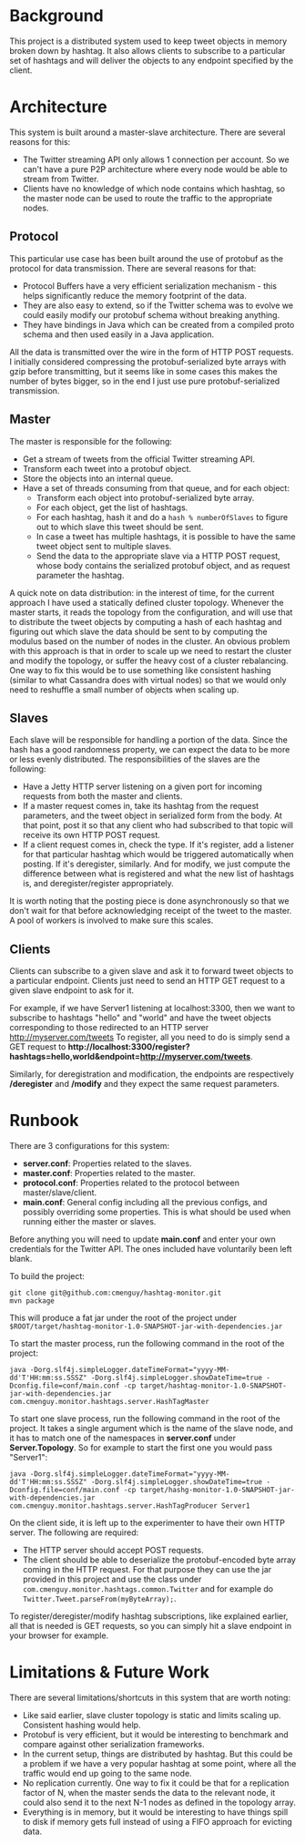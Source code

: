 # Background

This project is a distributed system used to keep tweet objects in memory broken down by hashtag.
It also allows clients to subscribe to a particular set of hashtags and will deliver the objects to any
endpoint specified by the client.

# Architecture

This system is built around a master-slave architecture. There are several reasons for this:
* The Twitter streaming API only allows 1 connection per account. So we can't have a pure P2P architecture where
every node would be able to stream from Twitter.
* Clients have no knowledge of which node contains which hashtag, so the master node can be used to route the traffic
to the appropriate nodes.

## Protocol

This particular use case has been built around the use of protobuf as the protocol for data transmission. There are
several reasons for that:
* Protocol Buffers have a very efficient serialization mechanism - this helps significantly reduce the memory footprint
of the data.
* They are also easy to extend, so if the Twitter schema was to evolve we could easily modify our protobuf schema
without breaking anything.
* They have bindings in Java which can be created from a compiled proto schema and then used easily in a Java application.

All the data is transmitted over the wire in the form of HTTP POST requests.
I initially considered compressing the protobuf-serialized byte arrays with gzip before transmitting, but it seems like
in some cases this makes the number of bytes bigger, so in the end I just use pure protobuf-serialized transmission.

## Master

The master is responsible for the following:
* Get a stream of tweets from the official Twitter streaming API.
* Transform each tweet into a protobuf object.
* Store the objects into an internal queue.
* Have a set of threads consuming from that queue, and for each object:
    * Transform each object into  protobuf-serialized byte array.
    * For each object, get the list of hashtags.
    * For each hashtag, hash it and do a `hash % numberOfSlaves` to figure out to which slave this tweet should be sent.
    * In case a tweet has multiple hashtags, it is possible to have the same tweet object sent to multiple slaves.
    * Send the data to the appropriate slave via a HTTP POST request, whose body contains the serialized protobuf object,
and as request parameter the hashtag.

A quick note on data distribution: in the interest of time, for the current approach I have used a statically defined
cluster topology. Whenever the master starts, it reads the topology from the configuration, and will use that to
distribute the tweet objects by computing a hash of each hashtag and figuring out which slave the data should be sent
to by computing the modulus based on the number of nodes in the cluster. An obvious problem with this approach is that
in order to scale up we need to restart the cluster and modify the topology, or suffer the heavy cost of a cluster 
rebalancing. One way to fix this would be to use something like consistent hashing (similar to what Cassandra does
with virtual nodes) so that we would only need to reshuffle a small number of objects when scaling up.

## Slaves

Each slave will be responsible for handling a portion of the data. Since the hash has a good randomness property, we
can expect the data to be more or less evenly distributed. The responsibilities of the slaves are the following:
* Have a Jetty HTTP server listening on a given port for incoming requests from both the master and clients.
* If a master request comes in, take its hashtag from the request parameters, and the tweet object in serialized form
from the body. At that point, post it so that any client who had subscribed to that topic will receive its own HTTP POST
request.
* If a client request comes in, check the type. If it's register, add a listener for that particular hashtag which would
be triggered automatically when posting. If it's deregister, similarly. And for modify, we just compute the difference
between what is registered and what the new list of hashtags is, and deregister/register appropriately.

It is worth noting that the posting piece is done asynchronously so that we don't wait for that before acknowledging
receipt of the tweet to the master. A pool of workers is involved to make sure this scales.

## Clients

Clients can subscribe to a given slave and ask it to forward tweet objects to a particular endpoint.
Clients just need to send an HTTP GET request to a given slave endpoint to ask for it.

For example, if we have Server1 listening at localhost:3300, then we want to subscribe to hashtags "hello" and "world"
and have the tweet objects corresponding to those redirected to an HTTP server http://myserver.com/tweets
To register, all you need to do is simply send a GET request to **http://localhost:3300/register?hashtags=hello,world&endpoint=http://myserver.com/tweets**.

Similarly, for deregistration and modification, the endpoints are respectively **/deregister** and **/modify** and they
expect the same request parameters.


# Runbook

There are 3 configurations for this system:
* **server.conf**: Properties related to the slaves.
* **master.conf**: Properties related to the master.
* **protocol.conf**: Properties related to the protocol between master/slave/client.
* **main.conf**: General config including all the previous configs, and possibly overriding some properties. This is 
what should be used when running either the master or slaves.

Before anything you will need to update **main.conf** and enter your own credentials for the Twitter API. The ones
included have voluntarily been left blank.

To build the project:

    git clone git@github.com:cmenguy/hashtag-monitor.git
    mvn package
    
This will produce a fat jar under the root of the project under `$ROOT/target/hashtag-monitor-1.0-SNAPSHOT-jar-with-dependencies.jar`

To start the master process, run the following command in the root of the project:

    java -Dorg.slf4j.simpleLogger.dateTimeFormat="yyyy-MM-dd'T'HH:mm:ss.SSSZ" -Dorg.slf4j.simpleLogger.showDateTime=true -Dconfig.file=conf/main.conf -cp target/hashtag-monitor-1.0-SNAPSHOT-jar-with-dependencies.jar com.cmenguy.monitor.hashtags.server.HashTagMaster

To start one slave process, run the following command in the root of the project.
It takes a single argument which is the name of the slave node, and it has to match one of the namespaces in
**server.conf** under **Server.Topology**. So for example to start the first one you would pass "Server1":

    java -Dorg.slf4j.simpleLogger.dateTimeFormat="yyyy-MM-dd'T'HH:mm:ss.SSSZ" -Dorg.slf4j.simpleLogger.showDateTime=true -Dconfig.file=conf/main.conf -cp target/hashg-monitor-1.0-SNAPSHOT-jar-with-dependencies.jar com.cmenguy.monitor.hashtags.server.HashTagProducer Server1

On the client side, it is left up to the experimenter to have their own HTTP server. The following are required:
* The HTTP server should accept POST requests.
* The client should be able to deserialize the protobuf-encoded byte array coming in the HTTP request. For that purpose
they can use the jar provided in this project and use the class under `com.cmenguy.monitor.hashtags.common.Twitter` and
for example do `Twitter.Tweet.parseFrom(myByteArray);`.

To register/deregister/modify hashtag subscriptions, like explained earlier, all that is needed is GET requests, so you
can simply hit a slave endpoint in your browser for example.

# Limitations & Future Work

There are several limitations/shortcuts in this system that are worth noting:
* Like said earlier, slave cluster topology is static and limits scaling up. Consistent hashing would help.
* Protobuf is very efficient, but it would be interesting to benchmark and compare against other serialization
frameworks.
* In the current setup, things are distributed by hashtag. But this could be a problem if we have a very popular
hashtag at some point, where all the traffic would end up going to the same node.
* No replication currently. One way to fix it could be that for a replication factor of N, when the master sends the
data to the relevant node, it could also send it to the next N-1 nodes as defined in the topology array.
* Everything is in memory, but it would be interesting to have things spill to disk if memory gets full instead of
using a FIFO approach for evicting data.